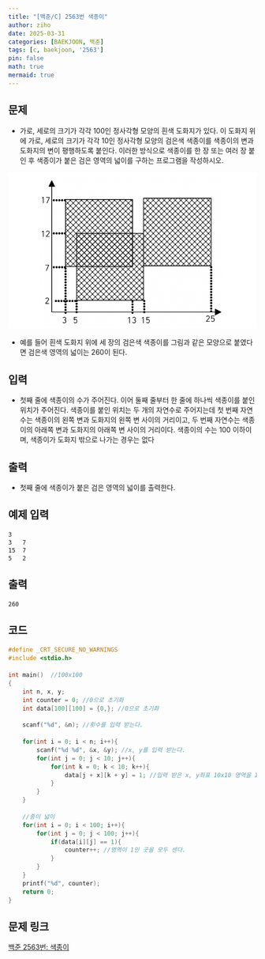 ```yaml
---
title: "[백준/C] 2563번 색종이"
author: ziho
date: 2025-03-31
categories: [BAEKJOON, 백준]
tags: [c, baekjoon, '2563']
pin: false
math: true
mermaid: true
---
```

## 문제
- 가로, 세로의 크기가 각각 100인 정사각형 모양의 흰색 도화지가 있다. 이 도화지 위에 가로, 세로의 크기가 각각 10인 정사각형 모양의 검은색 색종이를 색종이의 변과 도화지의 변이 평행하도록 붙인다. 이러한 방식으로 색종이를 한 장 또는 여러 장 붙인 후 색종이가 붙은 검은 영역의 넓이를 구하는 프로그램을 작성하시오.

![Quiz](/assets/img/2563.png)
- 예를 들어 흰색 도화지 위에 세 장의 검은색 색종이를 그림과 같은 모양으로 붙였다면 검은색 영역의 넓이는 260이 된다.
## 입력
- 첫째 줄에 색종이의 수가 주어진다. 이어 둘째 줄부터 한 줄에 하나씩 색종이를 붙인 위치가 주어진다. 색종이를 붙인 위치는 두 개의 자연수로 주어지는데 첫 번째 자연수는 색종이의 왼쪽 변과 도화지의 왼쪽 변 사이의 거리이고, 두 번째 자연수는 색종이의 아래쪽 변과 도화지의 아래쪽 변 사이의 거리이다. 색종이의 수는 100 이하이며, 색종이가 도화지 밖으로 나가는 경우는 없다
## 출력
- 첫째 줄에 색종이가 붙은 검은 영역의 넓이를 출력한다.
## 예제 입력
```
3
3   7
15  7
5   2
```
## 출력
```
260
```
## 코드

```c
#define _CRT_SECURE_NO_WARNINGS
#include <stdio.h>

int main()  //100x100
{
    int n, x, y;
    int counter = 0; //0으로 초기화
    int data[100][100] = {0,}; //0으로 초기화

    scanf("%d", &n); //횟수를 입력 받는다.

    for(int i = 0; i < n; i++){
        scanf("%d %d", &x, &y); //x, y를 입력 받는다.
        for(int j = 0; j < 10; j++){
            for(int k = 0; k < 10; k++){
                data[j + x][k + y] = 1; //입력 받은 x, y좌표 10x10 영역을 1로 채운다.
            }
        }
    }

    //종이 넓이
    for(int i = 0; i < 100; i++){
        for(int j = 0; j < 100; j++){
            if(data[i][j] == 1){
                counter++; //영역이 1인 곳을 모두 센다.
            }
        }
    }
    printf("%d", counter);
    return 0;
}
```
## 문제 링크
[백준 2563번: 색종이](https://www.acmicpc.net/problem/2563)
